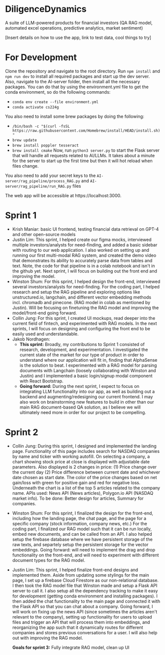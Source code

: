 # DiligenceDynamics
A suite of LLM-powered products for financial investors (QA RAG model, automated excel operations, predictive analytics, market sentiment)

[Insert details on how to use the app, link to test data, cool things to try]

# For Development
Clone the repository and navigate to the root directory.
Run `npm install` and `npm run dev` to install all required packages and start up the dev server. Also, navigate to the AI-server folder, then install all the necessary packages.
You can do that by using the environment.yml file to get the conda environment, so do the following commands:
- `conda env create --file environment.yml`
- `conda activate cs224g`

You also need to install some brew packages by doing the following:
- `/bin/bash -c "$(curl -fsSL https://raw.githubusercontent.com/Homebrew/install/HEAD/install.sh)"`
- `brew update`
- `brew install poppler tesseract`
- `brew install cmake`
Now, run `python3 server.py` to start the Flask server that will handle all requests related to AI/LLMs. It takes about a minute for the server to start up the first time but then it will hot reload when files change.

You also need to add your secret keys to the `AI-server/rag_pipeline/process_RAG.py` and `AI-server/rag_pipeline/run_RAG.py` files

The web app will be accessible at https://localhost:3000.


# Sprint 1

- Krish Maniar: basic UI frontend, testing financial data retrieval on GPT-4 and other open-source models
- Justin Lim: This sprint, I helped create our figma mocks, interviewed multiple investors/analysts for need-finding, and added a basic sidebar with routing to our web application. I also worked on setting up and running our first multi-modal RAG system, and created the demo video that demonstrates its ability to accurately parse data from tables and text. Note, the code for that pipeline is in a colab notebook and isn't in the github yet. Next sprint, I will focus on building out the front end and improving the model.
- Winston Shum: For this sprint, I helped design the front-end, interviewed several investors/analysts for need-finding. For the coding part, I helped research and setup the RAG pipeline and exploring options like unstructured.io, langchain, and different vector embedding methods incl. chromadb and pinecone. (RAG model in colab as mentioned by Justin). Will be focusing on finetuning the RAG model and improving the model/front-end going forward.
- Collin Jung: For this sprint, I created UI mockups, read deeper into the current field of fintech, and experimented with RAG models. In the next sprints, I will focus on designing and configuring the front end to be easily used and understandable.
- Jakob Nordhagen: 
    - **This sprint:** Broadly, my contributions to Sprint 1 consisted of research, development, and experimentation. I investigated the current state of the market for our type of product in order to understand where our application will fit in, finding that AlphaSense is the solution to beat. I experimented with a RAG model for parsing documents with Langchain (loosely collaborating with Winston and Justin) and I implemented a basic login/signup modal component with React Bootstrap.
    - **Going forward:** During the next sprint, I expect to focus on integrating LLM functionality into our app, as well as building out a backend and augmenting/redesigning our current frontend. I may also work on brainstorming new features to build in other than our main RAG document-based QA solution, as I believe we will ultimately need more in order for our project to be compelling.
 
# Sprint 2
- Collin Jung: During this sprint, I designed and implemented the landing page. Functionality of this page includes search for NASDAQ companies by name and ticker with working autofill. On selecting a company, a chart showing stock price at close is displayed with adjustable date parameters. Also displayed is 2 changes in price: (1) Price change over the current day (2) Price difference between current date and whichever date chosen as start date. The color of the price changes based on net gain/loss with green for positive gain and red for negative loss. Underneath the chart is a list of the top 5 articles related to the company name. APIs used: News API (News articles), Polygon.io API (NASDAQ market info). To be done: Better design for articles, Summary for companies.
- Winston Shum: For this sprint, I finalized the design for the front-end, including how the landing page, the chat page, and the page for a specific company (stock information, company news, etc.) For the coding part, I finalized our RAG model such that it can be run locally, embed new documents, and can be called from an API. I also helped setup the firebase database where we have persistent storage of the raw texts, and separtely setup the persistent storage for the vector embeddings. Going forward: will need to implement the drag and drop functionality on the front-end, and will need to experiment with different document types for the RAG model.
- Justin Lim: This sprint, I helped finalize front-end designs and implemented them. Aside from updating some stylings for the main page, I set up a firebase Cloud Firestore as our non-relational database. I then took the RAG model file that Winston made and setup a Flask API server to call it. I also setup all the dependency tracking to make it easy for development (getting conda environment and installing packages). I then added the chat functionality to the main page and connected it with the Flask API so that you can chat about a company. Going forward, I will work on fixing up the news API (since sometimes the articles aren't relevant to the company), setting up functionality for users to upload files and trigger an API that will process them into embeddings, and reorganizing the app such that it dynamically routes for different companies and stores previous conversations for a user. I will also help out with improving the RAG model.

  **Goals for sprint 3:** Fully integrate RAG model, clean up UI

